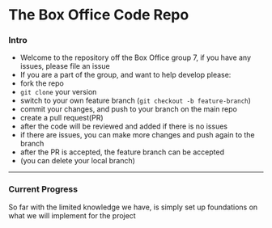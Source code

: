 # The Box Office Code Repo

### Intro
 - Welcome to the repository off the Box Office group 7, if you have any issues, please file an issue
 - If you are a part of the group, and want to help develop please:
  - fork the repo 
  - `git clone` your version
  - switch to your own feature branch (`git checkout -b feature-branch`)
  - commit your changes, and push to your branch on the main repo
  - create a pull request(PR)
 - after the code will be reviewed and added if there is no issues
  - if there are issues, you can make more changes and push again to the branch
 - after the PR is accepted, the feature branch can be accepted
  - (you can delete your local branch)
---
### Current Progress
 So far with the limited knowledge we have, is simply set up foundations on what we will implement for the project
